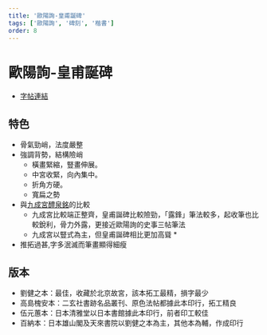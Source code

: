 ```yaml
---
title: '歐陽詢-皇甫誕碑'
tags: ['歐陽詢', '碑刻', '楷書']
order: 8
---
```

# 歐陽詢-皇甫誕碑
* [字帖連結](https://openmuseum.tw/muse/digi_object/57ee82891493322e72c5364efa3519a3)

## 特色
* 骨氣勁峭，法度嚴整
* 強調背勢，結構險峭
  * 橫畫緊縮，豎畫伸展。
  * 中宮收緊，向內集中。
  * 折角方硬。
  * 寬扁之勢
* 與[九成宮醴泉銘](./歐陽詢-九成宮醴泉銘)的比較
  * 九成宮比較端正整齊，皇甫誕碑比較險勁，「露鋒」筆法較多，起收筆也比較銳利，骨力外露，更接近歐陽詢的史事三帖筆法
  * 九成宮以豎式為主，但皇甫誕碑相比更加高聳  * 
* 推拓過甚,字多泯滅而筆畫顯得細瘦

## 版本
* 劉健之本：最佳，收藏於北京故宮，該本拓工最精，損字最少
* 高島槐安本：二玄社書跡名品叢刊、原色法帖都據此本印行，拓工精良
* 伍元蕙本：日本清雅堂以日本書館據此本印行，前者印工較佳
* 百納本：日本雄山閣及天來書院以劉健之本為主，其他本為輔，作成印行
